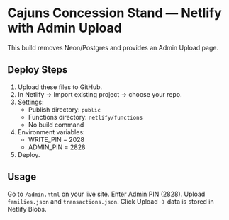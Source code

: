 # Cajuns Concession Stand — Netlify with Admin Upload

This build removes Neon/Postgres and provides an Admin Upload page.

## Deploy Steps
1. Upload these files to GitHub.
2. In Netlify → Import existing project → choose your repo.
3. Settings:
   - Publish directory: `public`
   - Functions directory: `netlify/functions`
   - No build command
4. Environment variables:
   - WRITE_PIN = 2028
   - ADMIN_PIN = 2828
5. Deploy.

## Usage
Go to `/admin.html` on your live site.
Enter Admin PIN (2828).
Upload `families.json` and `transactions.json`.
Click Upload → data is stored in Netlify Blobs.
